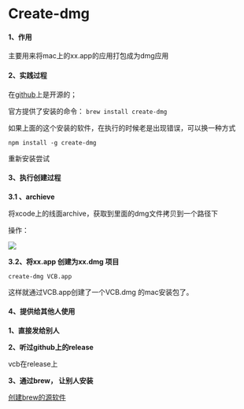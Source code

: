 # Create-dmg

#### 1、作用 <a href="#id-1-zuo-yong" id="id-1-zuo-yong"></a>

主要用来将mac上的xx.app的应用打包成为dmg应用

#### 2、实践过程 <a href="#id-2-shi-jian-guo-cheng" id="id-2-shi-jian-guo-cheng"></a>

在[github](https://github.com/create-dmg/create-dmg)上是开源的；

官方提供了安装的命令： `brew install create-dmg`

如果上面的这个安装的软件，在执行的时候老是出现错误，可以换一种方式

`npm install -g create-dmg`

重新安装尝试

#### 3、执行创建过程 <a href="#id-3-zhi-xing-chuang-jian-guo-cheng" id="id-3-zhi-xing-chuang-jian-guo-cheng"></a>

**3.1 、archieve**

将xcode上的线面archive，获取到里面的dmg文件拷贝到一个路径下

操作：

![](https://hly-tech.gitbook.io/\~gitbook/image?url=https%3A%2F%2F448331874-files.gitbook.io%2F%7E%2Ffiles%2Fv0%2Fb%2Fgitbook-x-prod.appspot.com%2Fo%2Fspaces%252FIAjQgZnbQIolEePFfNLh%252Fuploads%252FlOixnjmbKGD9IQWLW1sx%252Fimage.png%3Falt%3Dmedia%26token%3D35113133-d8e6-4c2a-a596-29f22b6dc11a\&width=768\&dpr=4\&quality=100\&sign=2fc59934\&sv=1)

**3.2、将xx.app 创建为xx.dmg 项目**

`create-dmg VCB.app`

这样就通过VCB.app创建了一个VCB.dmg 的mac安装包了。

#### 4、提供给其他人使用 <a href="#id-4-ti-gong-ji-qi-ta-ren-shi-yong" id="id-4-ti-gong-ji-qi-ta-ren-shi-yong"></a>

**1、直接发给别人**

**2、听过github上的release**

vcb在release上

**3、通过brew， 让别人安装**

[创建brew的源软件](https://hly-tech.gitbook.io/tools/brew)
